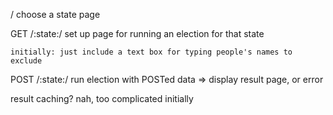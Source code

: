 /
    choose a state page

GET /:state:/
    set up page for running an election for that state

    initially: just include a text box for typing people's names to exclude

POST /:state:/
    run election with POSTed data => display result page, or error

result caching? nah, too complicated initially
